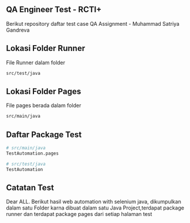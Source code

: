 ## QA Engineer Test - RCTI+  
Berikut repository daftar test case QA Assignment - Muhammad Satriya Gandreva
## Lokasi Folder Runner
File Runner dalam folder
~~~ bash
src/test/java
~~~
## Lokasi Folder Pages
File pages berada dalam folder
~~~ bash
src/main/java
~~~
## Daftar Package Test
~~~ python
# src/main/java
TestAutomation.pages

# src/test/java
TestAutomation
~~~
## Catatan Test
Dear ALL.
Berikut hasil web automation with selenium java, dikumpulkan dalam satu Folder karna dibuat dalam satu Java Project,terdapat package runner
dan terdapat package pages dari setiap halaman test 